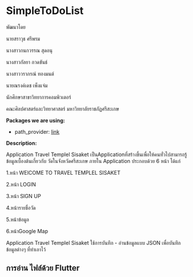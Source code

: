 # SimpleToDoList

พัฒนาโดย

นายสราวุธ ศรีพรม

นางสาวกนกวรรณ สุดอนุ

นางสาวกัลยา กวดขันธ์

นางสาววราภรณ์ ทองมนต์

นายณรงค์เดช เพ็งแจ่ม

นักศึกษาสาขาวิทยาการคอมพิวเตอร์

คณะศิลปศาสตร์และวิทยาศาสตร์ มหาวิทยาลัยราชภัฏศรีสะเกษ

**Packages we are using:**

- path_provider: [link](https://pub.dev/packages/path_provider)

**Description:**

Application Travel Templel Sisaket
เป็นApplicationที่สร้างขึ้นเพื่อให้คนทั่วไปสามารถรู้ข้อมูลเบื้องต้นเกี่ยวกับ
วัดในจังหวัดศรีสะเกษ ภายใน Application ประกอบด้วย 6 หน้า ได้แก่

1.หน้า WElCOME TO TRAVEL TEMPLEL SISAKET

2.หน้า LOGIN

3.หน้า SIGN UP

4.หน้ารายชื่อวัด

5.หน้าข้อมูล

6.หน้าGoogle Map

Application Travel Templel Sisaket ใช้การบันทึก - อ่านข้อมูลแบบ JSON เพื่อบันทึกข้อมูลต่างๆ ที่ทำเอาไว้

## การอ่าน ไฟล์ด้วย Flutter
